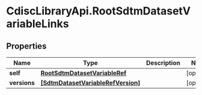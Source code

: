 # CdiscLibraryApi.RootSdtmDatasetVariableLinks

## Properties

Name | Type | Description | Notes
------------ | ------------- | ------------- | -------------
**self** | [**RootSdtmDatasetVariableRef**](RootSdtmDatasetVariableRef.md) |  | [optional] 
**versions** | [**[SdtmDatasetVariableRefVersion]**](SdtmDatasetVariableRefVersion.md) |  | [optional] 


